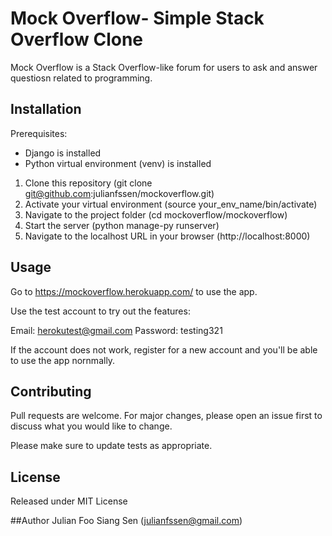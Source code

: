 # Mock Overflow- Simple Stack Overflow Clone

Mock Overflow is a Stack Overflow-like forum for users to ask and answer questiosn related to programming.

## Installation

Prerequisites:

* Django is installed
* Python virtual environment (venv) is installed

1) Clone this repository (git clone git@github.com:julianfssen/mockoverflow.git)
2) Activate your virtual environment (source your_env_name/bin/activate)
3) Navigate to the project folder (cd mockoverflow/mockoverflow)
4) Start the server (python manage-py runserver)
5) Navigate to the localhost URL in your browser (http://localhost:8000)

## Usage

Go to https://mockoverflow.herokuapp.com/ to use the app.

Use the test account to try out the features:

Email: herokutest@gmail.com
Password: testing321

If the account does not work, register for a new account and you'll be able to use the app nornmally.

## Contributing
Pull requests are welcome. For major changes, please open an issue first to discuss what you would like to change.

Please make sure to update tests as appropriate.

## License
Released under MIT License

##Author
Julian Foo Siang Sen (julianfssen@gmail.com)
